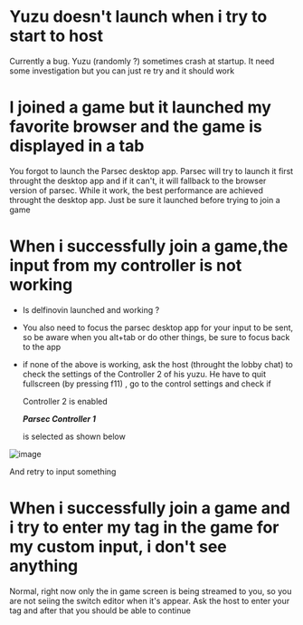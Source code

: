 # Yuzu doesn't launch when i try to start to host

Currently a bug. Yuzu (randomly ?) sometimes crash at startup. It need some investigation but you can just re try and it should work

# I joined a game but it launched my favorite browser and the game is displayed in a tab

You forgot to launch the Parsec desktop app. Parsec will try to launch it first throught the desktop app and if it can't, it will fallback to the browser version of parsec. While it work, the best performance are achieved throught the desktop app. Just be sure it launched before trying to join a game

# When i successfully join a game,the input from my controller is not working

- Is delfinovin launched and working ?
- You also need to focus the parsec desktop app for your input to be sent, so be aware when you alt+tab or do other things, be sure to focus back to the app
- if none of the above is working, ask the host (throught the lobby chat) to check the settings of the Controller 2 of his yuzu. He have to quit fullscreen (by pressing f11) , go to the control settings and check if

  Controller 2 is enabled

  ***Parsec Controller 1*** 
  
  is selected as shown below 

![image](https://user-images.githubusercontent.com/14372342/132071516-3de64c8d-bc79-4f6a-98b3-dcd35015f52c.png)


  And retry to input something

# When i successfully join a game and i try to enter my tag in the game for my custom input, i don't see anything

Normal, right now only the in game screen is being streamed to you, so you are not seiing the switch editor when it's appear. Ask the host to enter your tag and after that you should be able to continue
